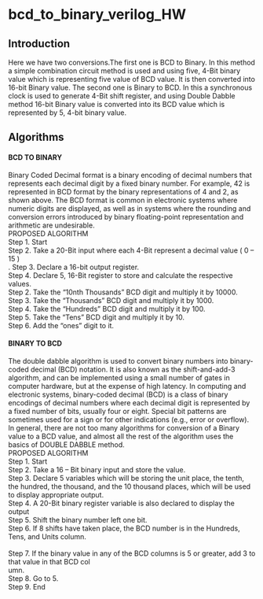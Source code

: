 # bcd_to_binary_verilog_HW
<H2>Introduction</H2>
Here we have two conversions.The first one is BCD to Binary. In this method a simple combination circuit method is used and using five, 4-Bit binary value which is representing five value of BCD value. It is then converted into 16-bit Binary value.
The second one is Binary to BCD. In this a synchronous clock is used to generate 4-Bit shift register, and using Double Dabble method 16-bit Binary value is converted into its BCD value which is represented by 5, 4-bit binary value.

<h2>Algorithms</h2>
<h4>BCD TO BINARY</h4>
Binary Coded Decimal format is a binary encoding of decimal numbers that represents each decimal digit by a fixed binary number. For example, 42 is represented in BCD format by the binary representations of 4 and 2, as shown above. The BCD format is common in electronic systems where numeric digits are displayed, as well as in systems where the rounding and conversion errors introduced by binary floating-point representation and arithmetic are undesirable.</br>
PROPOSED ALGORITHM </br>
Step 1. Start </br>
Step 2. Take a 20-Bit input where each 4-Bit represent a decimal value ( 0 – 15 )</br>.
Step 3. Declare a 16-bit output register.</br>
Step 4. Declare 5, 16-Bit register to store and calculate the respective values.</br>
Step 2. Take the “10nth Thousands” BCD digit and multiply it by 10000.</br>
Step 3. Take the “Thousands” BCD digit and multiply it by 1000.</br>
Step 4. Take the “Hundreds” BCD digit and multiply it by 100.</br>
Step 5. Take the “Tens” BCD digit and multiply it by 10.</br>
Step 6. Add the “ones” digit to it.</br>

<h4>BINARY TO BCD</h4>
The double dabble algorithm is used to convert binary numbers into binary-coded decimal (BCD) notation. It is also known as the shift-and-add-3 algorithm, and can be implemented using a small number of gates in computer hardware, but at the expense of high latency.
In computing and electronic systems, binary-coded decimal (BCD) is a class of binary encodings of decimal numbers where each decimal digit is represented by a fixed number of bits, usually four or eight. Special bit patterns are sometimes used for a sign or for other indications (e.g., error or overflow).
In general, there are not too many algorithms for conversion of a Binary value to a BCD value, and almost all the rest of the algorithm uses the basics of DOUBLE DABBLE method.</br>
PROPOSED ALGORITHM</br>
Step 1. Start</br>
Step 2. Take a 16 – Bit binary input and store the value.</br>
Step 3. Declare 5 variables which will be storing the unit place, the tenth, the hundred, the thousand, and the 10 thousand places, which will be used to display appropriate output.</br>
Step 4. A 20-Bit binary register variable is also declared to display the output</br>
Step 5.  Shift the binary number left one bit.</br>
 Step 6. If 8 shifts have taken place, the BCD number is in the Hundreds, Tens, and Units column.</br></br>
 Step 7. If the binary value in any of the BCD columns is 5 or greater, add 3 to that value in that BCD col</br>umn. </br>
Step 8. Go to 5.</br>
Step 9. End</br>

